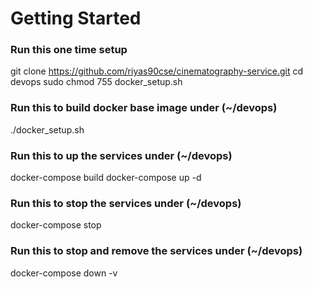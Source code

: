 # Getting Started

### Run this one time setup
git clone https://github.com/riyas90cse/cinematography-service.git
cd devops
sudo chmod 755 docker_setup.sh

### Run this to build docker base image under (~/devops)
./docker_setup.sh

### Run this to up the services under (~/devops)
docker-compose build
docker-compose up -d

### Run this to stop the services under (~/devops)
docker-compose stop

### Run this to stop and remove the services under (~/devops)
docker-compose down -v

